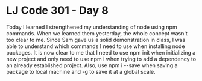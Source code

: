 # LJ Code 301 - Day 8
Today I learned I strengthened my understanding of node using npm commands. When we learned them yesterday, the whole concept wasn't too clear to me. Since Sam gave us a solid demonstration in class, I was able to understand which commands I need to use when installing node packages. It is now clear to me that I need to use npm init when initializing a new project and only need to use npm i when trying to add a dependency to an already established project. Also, use npm i --save when saving a package to local machine and -g to save it at a global scale. 

